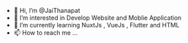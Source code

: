 - 👋 Hi, I’m @JaiThanapat
- 👀 I’m interested in Develop Website and Moblie Application
- 🌱 I’m currently learning NuxtJs , VueJs , Flutter and HTML
- 📫 How to reach me ...

<!---
JaiThanapat/JaiThanapat is a ✨ special ✨ repository because its `README.md` (this file) appears on your GitHub profile.
You can click the Preview link to take a look at your changes.
--->
